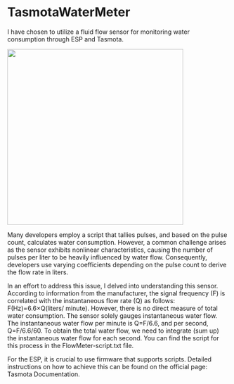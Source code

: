 # TasmotaWaterMeter

I have chosen to utilize a fluid flow sensor for monitoring water consumption through ESP and Tasmota.

<img src="https://github.com/XHunter74/TasmotaWaterMeter/assets/8713959/fc14041e-acdd-4a08-a7b2-2f5931868207" width=400/>

Many developers employ a script that tallies pulses, and based on the pulse count, calculates water consumption. However, a common challenge arises as the sensor exhibits nonlinear characteristics, causing the number of pulses per liter to be heavily influenced by water flow. Consequently, developers use varying coefficients depending on the pulse count to derive the flow rate in liters.

In an effort to address this issue, I delved into understanding this sensor. According to information from the manufacturer, the signal frequency (F) is correlated with the instantaneous flow rate (Q) as follows: F(Hz)=6.6×Q(liters/ minute). However, there is no direct measure of total water consumption. The sensor solely gauges instantaneous water flow. The instantaneous water flow per minute is Q=F/6.6, and per second, Q=F/6.6/60. To obtain the total water flow, we need to integrate (sum up) the instantaneous water flow for each second. You can find the script for this process in the FlowMeter-script.txt file.

For the ESP, it is crucial to use firmware that supports scripts. Detailed instructions on how to achieve this can be found on the official page: Tasmota Documentation.
